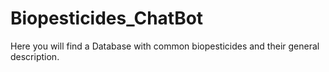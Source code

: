 # Biopesticides_ChatBot
Here you will find a Database with common biopesticides and their general description.

